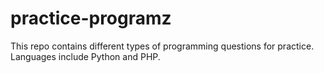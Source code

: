 # practice-programz
This repo contains different types of programming questions for practice. Languages include Python and PHP.
